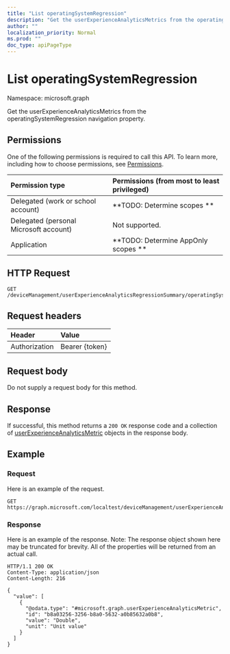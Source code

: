 ```yaml
---
title: "List operatingSystemRegression"
description: "Get the userExperienceAnalyticsMetrics from the operatingSystemRegression navigation property."
author: ""
localization_priority: Normal
ms.prod: ""
doc_type: apiPageType
---
```


# List operatingSystemRegression

Namespace: microsoft.graph

Get the userExperienceAnalyticsMetrics from the operatingSystemRegression navigation property.

## Permissions
One of the following permissions is required to call this API. To learn more, including how to choose permissions, see [Permissions](/concepts/permissions-reference.md).

|Permission type|Permissions (from most to least privileged)|
|:---|:---|
|Delegated (work or school account)|**TODO: Determine scopes **|
|Delegated (personal Microsoft account)|Not supported.|
|Application|**TODO: Determine AppOnly scopes **|

## HTTP Request
<!-- {
  "blockType": "ignored"
}
-->
``` http
GET /deviceManagement/userExperienceAnalyticsRegressionSummary/operatingSystemRegression
```

## Request headers
|Header|Value|
|:---|:---|
|Authorization|Bearer {token}|

## Request body
Do not supply a request body for this method.

## Response
If successful, this method returns a `200 OK` response code and a collection of [userExperienceAnalyticsMetric](../resources/userexperienceanalyticsmetric.md) objects in the response body.

## Example

### Request
Here is an example of the request.
<!-- {
  "blockType": "request",
  "name": "get_userexperienceanalyticsmetric"
}
-->
``` http
GET https://graph.microsoft.com/localtest/deviceManagement/userExperienceAnalyticsRegressionSummary/operatingSystemRegression
```

### Response
Here is an example of the response. Note: The response object shown here may be truncated for brevity. All of the properties will be returned from an actual call.
<!-- {
  "blockType": "response",
  "truncated": true,
  "@odata.type": "collection(microsoft.graph.userexperienceanalyticsmetric)"
}
-->
``` http
HTTP/1.1 200 OK
Content-Type: application/json
Content-Length: 216

{
  "value": [
    {
      "@odata.type": "#microsoft.graph.userExperienceAnalyticsMetric",
      "id": "b8a03256-3256-b8a0-5632-a0b85632a0b8",
      "value": "Double",
      "unit": "Unit value"
    }
  ]
}
```

